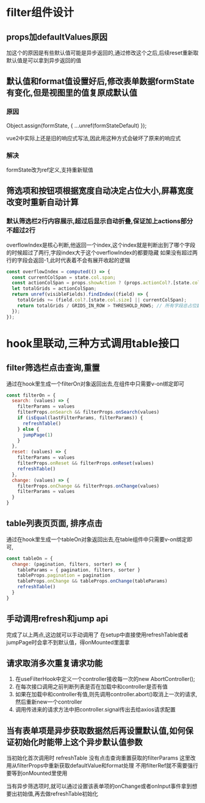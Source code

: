# filter组件设计

## props加defaultValues原因
加这个的原因是有些默认值可能是异步返回的,通过修改这个之后,后续reset重新取默认值是可以拿到异步返回的值

## 默认值和format值设置好后,修改表单数据formState有变化,但是视图里的值复原成默认值
### 原因
Object.assign(formState, { ...unref(formStateDefault) });

vue2中实际上还是旧的响应式写法,因此用这种方式会破坏了原来的响应式

### 解决
formState改为ref定义,支持重新赋值


## 筛选项和按钮项根据宽度自动决定占位大小,屏幕宽度改变时重新自动计算

### 默认筛选栏2行内容展示,超过后显示自动折叠,保证加上actions部分不超过2行
overflowIndex是核心判断,他返回一个index,这个index就是判断出到了哪个字段的时候超过了两行,字段index大于这个overflowIndex的都要隐藏
如果没有超过两行的字段会返回-1,此时代表着不会有展开收起的逻辑
```js
const overflowIndex = computed(() => {
  const currentColSpan = state.col.span;
  const actionColSpan = props.showAction ? (props.actionCol?.[state.col.size] || currentColSpan) : 0;
  let totalGrids = actionColSpan;
  return unref(visibleFields).findIndex((field) => {
    totalGrids += (field.col?.[state.col.size] || currentColSpan);
    return totalGrids / GRIDS_IN_ROW > THRESHOLD_ROWS; // 所有字段总占位数 / 24 得到是否超过限制的2行
  });
});
```

# hook里联动,三种方式调用table接口

## filter筛选栏点击查询,重置
通过在hook里生成一个filterOn对象返回出去,在组件中只需要v-on绑定即可
```js
const filterOn = {
  search: (values) => {
    filterParams = values
    filterProps.onSearch && filterProps.onSearch(values)
    if (isEqual(lastFilterParams, filterParams)) {
      refreshTable()
    } else {
      jumpPage(1)
    }
  },
  reset: (values) => {
    filterParams = values
    filterProps.onReset && filterProps.onReset(values)
    refreshTable()
  },
  change: (values) => {
    filterProps.onChange && filterProps.onChange(values)
    filterParams = values
  }
}
```

## table列表页页面, 排序点击
通过在hook里生成一个tableOn对象返回出去,在table组件中只需要v-on绑定即可,
```js
const tableOn = {
  change: (pagination, filters, sorter) => {
    tableParams = { pagination, filters, sorter }
    tableProps.pagination = pagination
    tableProps.onChange && tableProps.onChange(tableParams)
    refreshTable()
  }
}
```

## 手动调用refresh和jump api
完成了以上两点,这边就可以手动调用了
在setup中直接使用refreshTable或者jumpPage时会拿不到默认值，得onMounted里面拿

## 请求取消多次重复请求功能
1. 在useFilterHook中定义一个controller接收每一次的new AbortController();
2. 在每次接口调用之前判断列表是否在加载中和controller是否有值
3. 如果在加载中和controller有值,则先调用controller.abort()取消上一次的请求,然后重新new一个controller
4. 调用传进来的请求方法中把controller.signal传出去给axios请求配置

## 当有表单项是异步获取数据然后再设置默认值,如何保证初始化时能带上这个异步默认值参数
当初始化首次调用时 refreshTable 没有点击查询重置获取的filterParams 这里改用从filterProps中重新获取defaultValue和format处理 不用filterRef就不需要强行要等到onMounted里使用

当有异步筛选项时,就可以通过设置该表单项的onChange或者onInput事件拿到想要出初始值,再去做refreshTable初始化
